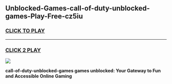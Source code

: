 
## Unblocked-Games-call-of-duty-unblocked-games-Play-Free-cz5iu
<h3>
<a href="https://premium76.site?title=call-of-duty-unblocked-games&ref=24M">CLICK TO PLAY</a></h3>
<hr>

<h3>
<a href="https://premium76.site?title=call-of-duty-unblocked-games&ref=24M">CLICK 2 PLAY</a>
  
</h3>

<a href="https://premium76.site?title=call-of-duty-unblocked-games&ref=24M"><img src="https://clearcache.store/games.png"></a>


**call-of-duty-unblocked-games games unblocked: Your Gateway to Fun and Accessible Online Gaming**
